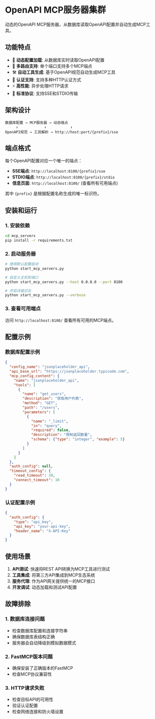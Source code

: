# OpenAPI MCP服务器集群

动态的OpenAPI MCP服务器，从数据库读取OpenAPI配置并自动生成MCP工具。

## 功能特点

- 🔄 **动态配置加载**: 从数据库实时读取OpenAPI配置
- 🚀 **多路由支持**: 单个端口支持多个MCP端点
- 🛠️ **自动工具生成**: 基于OpenAPI规范自动生成MCP工具
- 🔐 **认证支持**: 支持多种HTTP认证方式
- ⚡ **高性能**: 异步处理HTTP请求
- 📡 **标准协议**: 支持SSE和STDIO传输

## 架构设计

```
数据库配置 → MCP服务器 → 动态端点
     ↓            ↓           ↓
OpenAPI规范 → 工具解析 → http://host:port/{prefix}/sse
```

## 端点格式

每个OpenAPI配置对应一个唯一的端点：

- **SSE端点**: `http://localhost:8100/{prefix}/sse`
- **STDIO端点**: `http://localhost:8100/{prefix}/stdio`
- **信息页面**: `http://localhost:8100/` (查看所有可用端点)

其中 `{prefix}` 是根据配置名称生成的唯一标识符。

## 安装和运行

### 1. 安装依赖

```bash
cd mcp_servers
pip install -r requirements.txt
```

### 2. 启动服务器

```bash
# 使用默认配置启动
python start_mcp_servers.py

# 自定义主机和端口
python start_mcp_servers.py --host 0.0.0.0 --port 8100

# 开启详细日志
python start_mcp_servers.py --verbose
```

### 3. 查看可用端点

访问 `http://localhost:8100/` 查看所有可用的MCP端点。

## 配置示例

### 数据库配置示例

```json
{
  "config_name": "jsonplaceholder_api",
  "api_base_url": "https://jsonplaceholder.typicode.com",
  "mcp_config_content": {
    "name": "jsonplaceholder_api",
    "tools": [
      {
        "name": "get_users",
        "description": "获取用户列表",
        "method": "GET",
        "path": "/users",
        "parameters": [
          {
            "name": "_limit",
            "in": "query",
            "required": false,
            "description": "限制返回数量",
            "schema": {"type": "integer", "example": 5}
          }
        ]
      }
    ]
  },
  "auth_config": null,
  "timeout_config": {
    "read_timeout": 30,
    "connect_timeout": 10
  }
}
```

### 认证配置示例

```json
{
  "auth_config": {
    "type": "api_key",
    "api_key": "your-api-key",
    "header_name": "X-API-Key"
  }
}
```

## 使用场景

1. **API测试**: 快速将REST API转换为MCP工具进行测试
2. **工具集成**: 将第三方API集成到MCP生态系统
3. **服务代理**: 作为API网关提供统一的MCP接口
4. **开发调试**: 动态加载和测试API配置

## 故障排除

### 1. 数据库连接问题
- 检查数据库配置和连接字符串
- 确保数据库表结构正确
- 服务器会自动降级到模拟数据模式

### 2. FastMCP版本问题
- 确保安装了正确版本的FastMCP
- 检查MCP协议兼容性

### 3. HTTP请求失败
- 检查目标API的可用性
- 验证认证配置
- 检查网络连接和防火墙设置